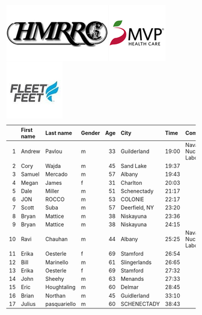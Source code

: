 ![image](hmrrc_65h.jpg) ![image](MVP-1.jpg)  ![image](FF_Logo_Stacked_7-150x118.jpg)  

|    | First name   | Last name    | Gender   |   Age | City          | Time   | Company                  |   age_grade |
|---:|:-------------|:-------------|:---------|------:|:--------------|:-------|:-------------------------|------------:|
|  1 | Andrew       | Pavlou       | m        |    33 | Guilderland   | 19:00  | Naval Nuclear Laboratory |       68.06 |
|  2 | Cory         | Wajda        | m        |    45 | Sand Lake     | 19:37  |                          |       71.62 |
|  3 | Samuel       | Mercado      | m        |    57 | Albany        | 19:43  |                          |       78.47 |
|  4 | Megan        | James        | f        |    31 | Charlton      | 20:03  |                          |       73.5  |
|  5 | Dale         | Miller       | m        |    51 | Schenectady   | 21:17  |                          |       69.19 |
|  6 | JON          | ROCCO        | m        |    53 | COLONIE       | 22:17  |                          |       67.16 |
|  7 | Scott        | Suba         | m        |    57 | Deerfield, NY | 23:20  |                          |       66.3  |
|  8 | Bryan        | Mattice      | m        |    38 | Niskayuna     | 23:36  |                          |       56.5  |
|  9 | Bryan        | Mattice      | m        |    38 | Niskayuna     | 24:15  |                          |       54.99 |
| 10 | Ravi         | Chauhan      | m        |    44 | Albany        | 25:25  | Naval Nuclear Laboratory |       54.86 |
| 11 | Erika        | Oesterle     | f        |    69 | Stamford      | 26:54  |                          |       77.23 |
| 12 | Bill         | Marinello    | m        |    61 | Slingerlands  | 26:65  |                          |       59.11 |
| 13 | Erika        | Oesterle     | f        |    69 | Stamford      | 27:32  |                          |       75.45 |
| 14 | John         | Sheehy       | m        |    63 | Menands       | 27:33  |                          |       59.15 |
| 15 | Eric         | Houghtaling  | m        |    60 | Delmar        | 28:45  |                          |       55.21 |
| 16 | Brian        | Northan      | m        |    45 | Guidlerland   | 33:10  |                          |       42.36 |
| 17 | Julius       | pasquariello | m        |    60 | SCHENECTADY   | 38:43  |                          |       41    |